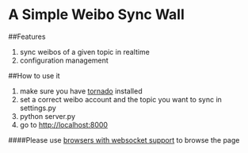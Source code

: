A Simple Weibo Sync Wall
======

##Features

1. sync weibos of a given topic in realtime
2. configuration management

##How to use it

1. make sure you have [tornado](http://www.tornadoweb.org/en/stable/) installed
2. set a correct weibo account and the topic you want to sync in settings.py
3. python server.py
4. go to [http://localhost:8000](http://localhost:8000)

####Please use [browsers with websocket support](http://caniuse.com/websockets) to browse the page
